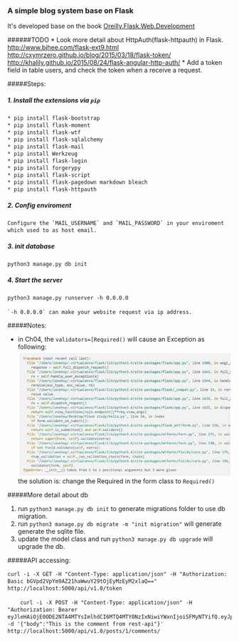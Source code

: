 ### A simple blog system base on Flask

It's developed base on the book [Oreilly.Flask.Web.Development][1]


######TODO
    * Look more detail about HttpAuth(flask-httpauth) in Flask.
      http://www.bjhee.com/flask-ext9.html
      http://cxymrzero.github.io/blog/2015/03/18/flask-token/
      http://khalily.github.io/2015/08/24/flask-angular-http-auth/
    * Add a token field in table users, and check the token when a receive a request.

#####Steps:

##### 1. Install the extensions via `pip`

	* pip install flask-bootstrap
	* pip install flask-moment
	* pip install flask-wtf
	* pip install flask-sqlalchemy
	* pip install flask-mail
	* pip install Werkzeug
	* pip install flask-login
	* pip install forgerypy
	* pip install flask-script
	* pip install flask-pagedown markdown bleach
	* pip install flask-httpauth

##### 2. Config enviroment
  	Configure the `MAIL_USERNAME` and `MAIL_PASSWORD` in your enviroment which used to as host email.

##### 3. init database
	python3 manage.py db init

##### 4. Start the server
	python3 manage.py runserver -h 0.0.0.0

	`-h 0.0.0.0` can make your website request via ip address.


#####Notes:
* in Ch04, the ```validators=[Required()``` will cause an Exception as following:
![Exception][excep1]
the solution is:
change the Required in the form class to `Required()`

#####More detail about db 
1. run ```python3 manage.py db init``` to generate migrations folder to use db migration.
2. run ```python3 manage.py db migrate -m "init migration"``` will generate generate the sqlite file.
3. update the model class and run ```python3 manage.py db upgrade``` will upgrade the db.

#####API accessing:

    curl -i -X GET -H "Content-Type: application/json" -H "Authorization: Basic bGVpd2VpYm9AZ21haWwuY29tOjEyMzEyM2xlaQ==" http://localhost:5000/api/v1.0/token

		curl -i -X POST -H "Content-Type: application/json" -H "Authorization: Bearer eyJleHAiOjE0ODE2NTA4MTYsImlhdCI6MTQ4MTY0NzIxNiwiYWxnIjoiSFMyNTYifQ.eyJpZCI6Mn0.S97_YMhw2D_aQvZodNqfD3ZP3gzpg48wO15WGACQX9o" -d '{"body":"This is the comment from rest-api"}' http://localhost:5000/api/v1.0/posts/1/comments/



[1]:http://shop.oreilly.com/product/0636920031116.do
[excep1]: exception1.png

